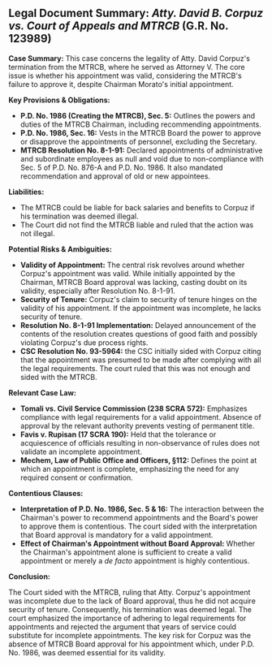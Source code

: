 ## Legal Document Summary: *Atty. David B. Corpuz vs. Court of Appeals and MTRCB* (G.R. No. 123989)

**Case Summary:** This case concerns the legality of Atty. David Corpuz's termination from the MTRCB, where he served as Attorney V. The core issue is whether his appointment was valid, considering the MTRCB's failure to approve it, despite Chairman Morato's initial appointment.

**Key Provisions & Obligations:**

*   **P.D. No. 1986 (Creating the MTRCB), Sec. 5:** Outlines the powers and duties of the MTRCB Chairman, including recommending appointments.
*   **P.D. No. 1986, Sec. 16:** Vests in the MTRCB Board the power to approve or disapprove the appointments of personnel, excluding the Secretary.
*   **MTRCB Resolution No. 8-1-91:** Declared appointments of administrative and subordinate employees as null and void due to non-compliance with Sec. 5 of P.D. No. 876-A and P.D. No. 1986. It also mandated recommendation and approval of old or new appointees.

**Liabilities:**

*   The MTRCB could be liable for back salaries and benefits to Corpuz if his termination was deemed illegal.
*   The Court did not find the MTRCB liable and ruled that the action was not illegal.

**Potential Risks & Ambiguities:**

*   **Validity of Appointment:** The central risk revolves around whether Corpuz's appointment was valid. While initially appointed by the Chairman, MTRCB Board approval was lacking, casting doubt on its validity, especially after Resolution No. 8-1-91.
*   **Security of Tenure:** Corpuz's claim to security of tenure hinges on the validity of his appointment. If the appointment was incomplete, he lacks security of tenure.
*   **Resolution No. 8-1-91 Implementation:** Delayed announcement of the contents of the resolution creates questions of good faith and possibly violating Corpuz's due process rights.
*   **CSC Resolution No. 93-5964:** the CSC initially sided with Corpuz citing that the appointment was presumed to be made after complying with all the legal requirements. The court ruled that this was not enough and sided with the MTRCB.

**Relevant Case Law:**

*   **Tomali vs. Civil Service Commission (238 SCRA 572):** Emphasizes compliance with legal requirements for a valid appointment. Absence of approval by the relevant authority prevents vesting of permanent title.
*   **Favis v. Rupisan (17 SCRA 190):** Held that the tolerance or acquiescence of officials resulting in non-observance of rules does not validate an incomplete appointment.
*   **Mechem, Law of Public Office and Officers, §112:** Defines the point at which an appointment is complete, emphasizing the need for any required consent or confirmation.

**Contentious Clauses:**

*   **Interpretation of P.D. No. 1986, Sec. 5 & 16:** The interaction between the Chairman's power to recommend appointments and the Board's power to approve them is contentious. The court sided with the interpretation that Board approval is mandatory for a valid appointment.
*   **Effect of Chairman's Appointment without Board Approval:** Whether the Chairman's appointment alone is sufficient to create a valid appointment or merely a *de facto* appointment is highly contentious.

**Conclusion:**

The Court sided with the MTRCB, ruling that Atty. Corpuz's appointment was incomplete due to the lack of Board approval, thus he did not acquire security of tenure. Consequently, his termination was deemed legal. The court emphasized the importance of adhering to legal requirements for appointments and rejected the argument that years of service could substitute for incomplete appointments. The key risk for Corpuz was the absence of MTRCB Board approval for his appointment which, under P.D. No. 1986, was deemed essential for its validity.
